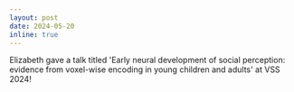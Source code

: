 ```yaml
---
layout: post
date: 2024-05-20
inline: true
---
```


Elizabeth gave a talk titled 'Early neural development of social perception: evidence from voxel-wise encoding in young children and adults' at VSS 2024! 
